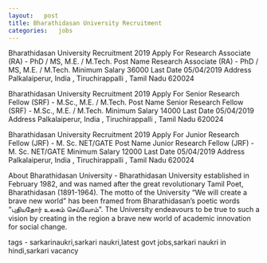 ```yaml
--- 
layout:   post
title: Bharathidasan University Recruitment
categories:   jobs
---
```

Bharathidasan University Recruitment 2019 Apply For Research Associate (RA) - PhD / MS, M.E. / M.Tech.
Post Name
Research Associate (RA) - PhD / MS, M.E. / M.Tech.
Minimum 
Salary
36000
Last 
Date
05/04/2019
Address
Palkalaiperur, India , Tiruchirappalli , Tamil Nadu  620024


Bharathidasan University Recruitment 2019 Apply For Senior Research Fellow (SRF) - M.Sc., M.E. / M.Tech.
Post Name
Senior Research Fellow (SRF) - M.Sc., M.E. / M.Tech.
Minimum 
Salary
14000
Last 
Date
05/04/2019
Address
Palkalaiperur, India , Tiruchirappalli , Tamil Nadu  620024


Bharathidasan University Recruitment 2019 Apply For Junior Research Fellow (JRF) - M. Sc. NET/GATE
Post Name
Junior Research Fellow (JRF) - M. Sc. NET/GATE
Minimum 
Salary
12000
Last 
Date
05/04/2019
Address
Palkalaiperur, India , Tiruchirappalli , Tamil Nadu  620024


About Bharathidasan University -
Bharathidasan University established in February 1982, and was named after the great revolutionary Tamil Poet, Bharathidasan (1891-1964). The motto of the University “We will create a brave new world” has been framed from Bharathidasan’s poetic words “புதியதோர் உலகம் செய்வோம்”. The University endeavours to be true to such a vision by creating in the region a brave new world of academic innovation for social change.

tags - sarkarinaukri,sarkari naukri,latest govt jobs,sarkari naukri in hindi,sarkari vacancy